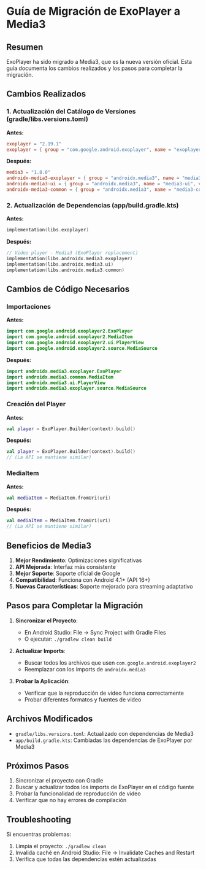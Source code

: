 # Guía de Migración de ExoPlayer a Media3

## Resumen
ExoPlayer ha sido migrado a Media3, que es la nueva versión oficial. Esta guía documenta los cambios realizados y los pasos para completar la migración.

## Cambios Realizados

### 1. Actualización del Catálogo de Versiones (gradle/libs.versions.toml)

**Antes:**
```toml
exoplayer = "2.19.1"
exoplayer = { group = "com.google.android.exoplayer", name = "exoplayer", version.ref = "exoplayer" }
```

**Después:**
```toml
media3 = "1.8.0"
androidx-media3-exoplayer = { group = "androidx.media3", name = "media3-exoplayer", version.ref = "media3" }
androidx-media3-ui = { group = "androidx.media3", name = "media3-ui", version.ref = "media3" }
androidx-media3-common = { group = "androidx.media3", name = "media3-common", version.ref = "media3" }
```

### 2. Actualización de Dependencias (app/build.gradle.kts)

**Antes:**
```kotlin
implementation(libs.exoplayer)
```

**Después:**
```kotlin
// Video player - Media3 (ExoPlayer replacement)
implementation(libs.androidx.media3.exoplayer)
implementation(libs.androidx.media3.ui)
implementation(libs.androidx.media3.common)
```

## Cambios de Código Necesarios

### Importaciones
**Antes:**
```kotlin
import com.google.android.exoplayer2.ExoPlayer
import com.google.android.exoplayer2.MediaItem
import com.google.android.exoplayer2.ui.PlayerView
import com.google.android.exoplayer2.source.MediaSource
```

**Después:**
```kotlin
import androidx.media3.exoplayer.ExoPlayer
import androidx.media3.common.MediaItem
import androidx.media3.ui.PlayerView
import androidx.media3.exoplayer.source.MediaSource
```

### Creación del Player
**Antes:**
```kotlin
val player = ExoPlayer.Builder(context).build()
```

**Después:**
```kotlin
val player = ExoPlayer.Builder(context).build()
// (La API se mantiene similar)
```

### MediaItem
**Antes:**
```kotlin
val mediaItem = MediaItem.fromUri(uri)
```

**Después:**
```kotlin
val mediaItem = MediaItem.fromUri(uri)
// (La API se mantiene similar)
```

## Beneficios de Media3

1. **Mejor Rendimiento**: Optimizaciones significativas
2. **API Mejorada**: Interfaz más consistente
3. **Mejor Soporte**: Soporte oficial de Google
4. **Compatibilidad**: Funciona con Android 4.1+ (API 16+)
5. **Nuevas Características**: Soporte mejorado para streaming adaptativo

## Pasos para Completar la Migración

1. **Sincronizar el Proyecto**: 
   - En Android Studio: File → Sync Project with Gradle Files
   - O ejecutar: `./gradlew clean build`

2. **Actualizar Imports**:
   - Buscar todos los archivos que usen `com.google.android.exoplayer2`
   - Reemplazar con los imports de `androidx.media3`

3. **Probar la Aplicación**:
   - Verificar que la reproducción de video funciona correctamente
   - Probar diferentes formatos y fuentes de video

## Archivos Modificados

- `gradle/libs.versions.toml`: Actualizado con dependencias de Media3
- `app/build.gradle.kts`: Cambiadas las dependencias de ExoPlayer por Media3

## Próximos Pasos

1. Sincronizar el proyecto con Gradle
2. Buscar y actualizar todos los imports de ExoPlayer en el código fuente
3. Probar la funcionalidad de reproducción de video
4. Verificar que no hay errores de compilación

## Troubleshooting

Si encuentras problemas:
1. Limpia el proyecto: `./gradlew clean`
2. Invalida caché en Android Studio: File → Invalidate Caches and Restart
3. Verifica que todas las dependencias estén actualizadas
